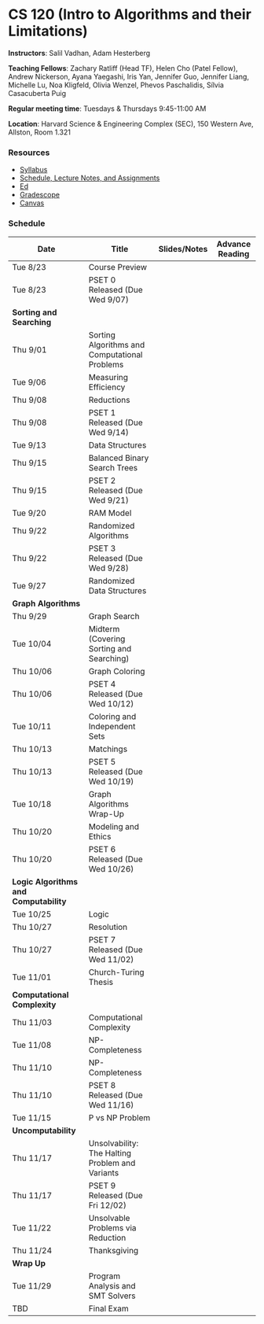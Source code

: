 # CS 120 (Intro to Algorithms and their Limitations)

**Instructors**: Salil Vadhan, Adam Hesterberg

**Teaching Fellows**: Zachary Ratliff (Head TF), Helen Cho (Patel Fellow), Andrew Nickerson, Ayana Yaegashi, Iris Yan, Jennifer Guo, Jennifer Liang, Michelle Lu, Noa Kligfeld, Olivia Wenzel, Phevos Paschalidis, Sílvia Casacuberta Puig

**Regular meeting time**: Tuesdays & Thursdays 9:45-11:00 AM

**Location**: Harvard Science & Engineering Complex (SEC), 150 Western Ave, Allston, Room 1.321

### Resources

- [Syllabus](./syllabus.pdf)
- [Schedule, Lecture Notes, and Assignments](https://docs.google.com/spreadsheets/d/1AHYfpodIJWrXx_U7rBDk-0y9nrWrnif7TDS7Xh7Obu8/edit#gid=0)
- [Ed](https://edstem.org/us/courses/24984/discussion/)
- [Gradescope](https://www.gradescope.com/courses/417853)
- [Canvas](https://canvas.harvard.edu/courses/105990)


### Schedule

| Date                                     | Title                                          | Slides/Notes                                                    | Advance Reading                                                                                                 |
|------------------------------------------|------------------------------------------------|-----------------------------------------------------------------|------------------------------------------------------------------------------------------------------------------|
| Tue 8/23                                 | Course Preview                                 |                                                                 |                                                                                                                  |
| Tue 8/23                                 | PSET 0 Released (Due Wed 9/07)                 |                                                                 |                                                                                                                  |
| **Sorting and Searching**                |                                                |                                                                 |                                                                                                                  |
| Thu 9/01                                 | Sorting Algorithms and Computational Problems  |                                                                 |                                                                                                                 |
| Tue 9/06                                 | Measuring Efficiency                           |                                                                 |                                                                                                                 |
| Thu 9/08                                 | Reductions                                     |                                                                 |                                                                                                                 |
| Thu 9/08                                 | PSET 1 Released (Due Wed 9/14)                 |                                                                 |                                                                                                                  |
| Tue 9/13                                 | Data Structures                                |                                                                 |                                                                                                                  |
| Thu 9/15                                 | Balanced Binary Search Trees                   |                                                                 |                                                                                                                  |    
| Thu 9/15                                 | PSET 2 Released (Due Wed 9/21)                 |                                                                 |                                                                                                                  |
| Tue 9/20                                 | RAM Model                                      |                                                                 |                                                                                                                  |
| Thu 9/22                                 | Randomized Algorithms                          |                                                                 |                                                                                                                  |
| Thu 9/22                                 | PSET 3 Released (Due Wed 9/28)                 |                                                                 |                                                                                                                  |
| Tue 9/27                                 | Randomized Data Structures                     |                                                                 |                                                                                                                  |
| **Graph Algorithms**                     |                                                |                                                                 |                                                                                                                  |
| Thu 9/29                                 | Graph Search                                   |                                                                 |                                                                                                                  |
| Tue 10/04                                | Midterm (Covering Sorting and Searching)       |                                                                 |                                                                                                                  |
| Thu 10/06                                | Graph Coloring                                 |                                                                 |                                                                                                                  |
| Thu 10/06                                | PSET 4 Released (Due Wed 10/12)                |                                                                 |                                                                                                                  |
| Tue 10/11                                | Coloring and Independent Sets                  |                                                                 |                                                                                                                  |
| Thu 10/13                                | Matchings                                      |                                                                 |                                                                                                                  |
| Thu 10/13                                | PSET 5 Released (Due Wed 10/19)                |                                                                 |                                                                                                                  |
| Tue 10/18                                | Graph Algorithms Wrap-Up                       |                                                                 |                                                                                                                  |
| Thu 10/20                                | Modeling and Ethics                            |                                                                 |                                                                                                                  |
| Thu 10/20                                | PSET 6 Released (Due Wed 10/26)                |                                                                 |                                                                                                                  |
| **Logic Algorithms and Computability**   |                                                |                                                                 
| Tue 10/25                                | Logic                                          |                                                                 |                                                                                                                  |
| Thu 10/27                                | Resolution                                     |                                                                 |                                                                                                                  |
| Thu 10/27                                | PSET 7 Released (Due Wed 11/02)                |                                                                 |                                                                                                                  |
| Tue 11/01                                | Church-Turing Thesis                           |                                                                 |                                                                                                                  |
| **Computational Complexity**             |                                                |                                                                 
| Thu 11/03                                | Computational Complexity                       |                                                                 |                                                                                                                  |
| Tue 11/08                                | NP-Completeness                                |                                                                 |                                                                                                                  |
| Thu 11/10                                | NP-Completeness                                |                                                                 |                                                                                                                  |
| Thu 11/10                                | PSET 8 Released (Due Wed 11/16)                |                                                                 |                                                                                                                  |
| Tue 11/15                                | P vs NP Problem                                |                                                                 |                                                                                                                  |
| **Uncomputability**                      |                                                |                                                                 
| Thu 11/17                                | Unsolvability: The Halting Problem and Variants|                                                                 |                                                                                                                  |
| Thu 11/17                                | PSET 9 Released (Due Fri 12/02)                |                                                                 |                                                                                                                  |
| Tue 11/22                                | Unsolvable Problems via Reduction              |                                                                 |                                                                                                                  |
| Thu 11/24                                | Thanksgiving                                   |                                                                 |                                                                                                                  |
| **Wrap Up**                      |                                                |                                                                 
| Tue 11/29                                | Program Analysis and SMT Solvers               |                                                                 |                                                                                                                  |
| TBD                                      | Final Exam                                     |                                                                 |
